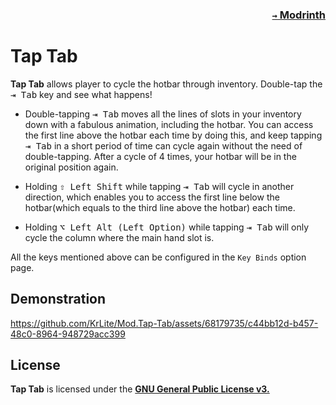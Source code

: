 ### <p align=right>[`→` Modrinth](https://modrinth.com/mod/tap-tab)</p>

# Tap Tab

**Tap Tab** allows player to cycle the hotbar through inventory. Double-tap the <kbd>⇥ Tab</kbd> key and see what happens!

- Double-tapping <kbd>⇥ Tab</kbd> moves all the lines of slots in your inventory down with a fabulous animation, including the hotbar. You can access the first line above the hotbar each time by doing this, and keep tapping <kbd>⇥ Tab</kbd> in a short period of time can cycle again without the need of double-tapping. After a cycle of 4 times, your hotbar will be in the original position again.

- Holding <kbd>⇧ Left Shift</kbd> while tapping <kbd>⇥ Tab</kbd> will cycle in another direction, which enables you to access the first line below the hotbar(which equals to the third line above the hotbar) each time.

- Holding <kbd>⌥ Left Alt (Left Option)</kbd> while tapping <kbd>⇥ Tab</kbd> will only cycle the column where the main hand slot is.

All the keys mentioned above can be configured in the `Key Binds` option page.

## Demonstration

https://github.com/KrLite/Mod.Tap-Tab/assets/68179735/c44bb12d-b457-48c0-8964-948729acc399

## License

**Tap Tab** is licensed under the **[GNU General Public License v3.](LICENSE)**
